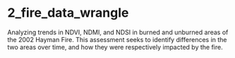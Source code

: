 # 2_fire_data_wrangle
Analyzing trends in NDVI, NDMI, and NDSI in burned and unburned areas of the 2002 Hayman Fire. This assessment seeks to identify differences in the two areas over time, and how they were respectively impacted by the fire.
